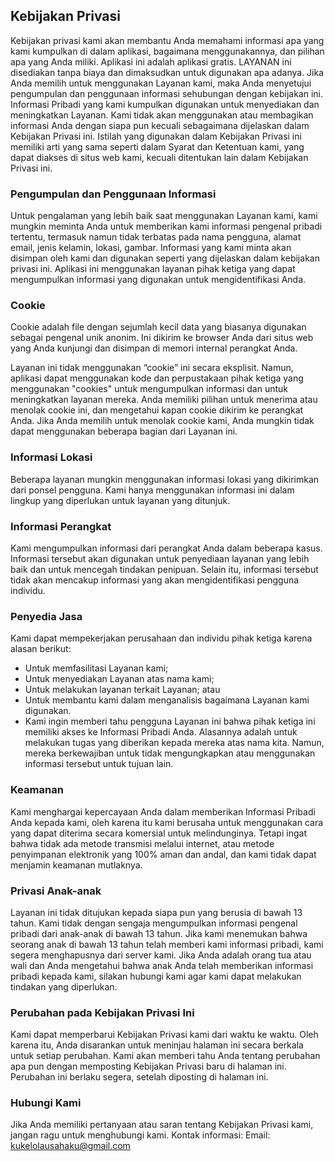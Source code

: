 Kebijakan Privasi  
----------------

Kebijakan privasi kami akan membantu Anda memahami informasi apa yang kami kumpulkan di dalam aplikasi, bagaimana menggunakannya, dan pilihan apa yang Anda miliki. Aplikasi ini adalah aplikasi gratis. LAYANAN ini disediakan tanpa biaya dan dimaksudkan untuk digunakan apa adanya. Jika Anda memilih untuk menggunakan Layanan kami, maka Anda menyetujui pengumpulan dan penggunaan informasi sehubungan dengan kebijakan ini. Informasi Pribadi yang kami kumpulkan digunakan untuk menyediakan dan meningkatkan Layanan. Kami tidak akan menggunakan atau membagikan informasi Anda dengan siapa pun kecuali sebagaimana dijelaskan dalam Kebijakan Privasi ini.
Istilah yang digunakan dalam Kebijakan Privasi ini memiliki arti yang sama seperti dalam Syarat dan Ketentuan kami, yang dapat diakses di situs web kami, kecuali ditentukan lain dalam Kebijakan Privasi ini.

### Pengumpulan dan Penggunaan Informasi
Untuk pengalaman yang lebih baik saat menggunakan Layanan kami, kami mungkin meminta Anda untuk memberikan kami informasi pengenal pribadi tertentu, termasuk namun tidak terbatas pada nama pengguna, alamat email, jenis kelamin, lokasi, gambar. Informasi yang kami minta akan disimpan oleh kami dan digunakan seperti yang dijelaskan dalam kebijakan privasi ini.
Aplikasi ini menggunakan layanan pihak ketiga yang dapat mengumpulkan informasi yang digunakan untuk mengidentifikasi Anda.

### Cookie
Cookie adalah file dengan sejumlah kecil data yang biasanya digunakan sebagai pengenal unik anonim. Ini dikirim ke browser Anda dari situs web yang Anda kunjungi dan disimpan di memori internal perangkat Anda.

Layanan ini tidak menggunakan “cookie” ini secara eksplisit. Namun, aplikasi dapat menggunakan kode dan perpustakaan pihak ketiga yang menggunakan "cookies" untuk mengumpulkan informasi dan untuk meningkatkan layanan mereka. Anda memiliki pilihan untuk menerima atau menolak cookie ini, dan mengetahui kapan cookie dikirim ke perangkat Anda. Jika Anda memilih untuk menolak cookie kami, Anda mungkin tidak dapat menggunakan beberapa bagian dari Layanan ini.

### Informasi Lokasi
Beberapa layanan mungkin menggunakan informasi lokasi yang dikirimkan dari ponsel pengguna. Kami hanya menggunakan informasi ini dalam lingkup yang diperlukan untuk layanan yang ditunjuk.

### Informasi Perangkat
Kami mengumpulkan informasi dari perangkat Anda dalam beberapa kasus. Informasi tersebut akan digunakan untuk penyediaan layanan yang lebih baik dan untuk mencegah tindakan penipuan. Selain itu, informasi tersebut tidak akan mencakup informasi yang akan mengidentifikasi pengguna individu.

### Penyedia Jasa
Kami dapat mempekerjakan perusahaan dan individu pihak ketiga karena alasan berikut:

* Untuk memfasilitasi Layanan kami;
* Untuk menyediakan Layanan atas nama kami;
* Untuk melakukan layanan terkait Layanan; atau
* Untuk membantu kami dalam menganalisis bagaimana Layanan kami digunakan.
* Kami ingin memberi tahu pengguna Layanan ini bahwa pihak ketiga ini memiliki akses ke Informasi Pribadi Anda. Alasannya adalah untuk melakukan tugas yang diberikan kepada mereka atas nama kita. Namun, mereka berkewajiban untuk tidak mengungkapkan atau menggunakan informasi tersebut untuk tujuan lain.

### Keamanan
Kami menghargai kepercayaan Anda dalam memberikan Informasi Pribadi Anda kepada kami, oleh karena itu kami berusaha untuk menggunakan cara yang dapat diterima secara komersial untuk melindunginya. Tetapi ingat bahwa tidak ada metode transmisi melalui internet, atau metode penyimpanan elektronik yang 100% aman dan andal, dan kami tidak dapat menjamin keamanan mutlaknya.

### Privasi Anak-anak
Layanan ini tidak ditujukan kepada siapa pun yang berusia di bawah 13 tahun. Kami tidak dengan sengaja mengumpulkan informasi pengenal pribadi dari anak-anak di bawah 13 tahun. Jika kami menemukan bahwa seorang anak di bawah 13 tahun telah memberi kami informasi pribadi, kami segera menghapusnya dari server kami. Jika Anda adalah orang tua atau wali dan Anda mengetahui bahwa anak Anda telah memberikan informasi pribadi kepada kami, silakan hubungi kami agar kami dapat melakukan tindakan yang diperlukan.

### Perubahan pada Kebijakan Privasi Ini
Kami dapat memperbarui Kebijakan Privasi kami dari waktu ke waktu. Oleh karena itu, Anda disarankan untuk meninjau halaman ini secara berkala untuk setiap perubahan. Kami akan memberi tahu Anda tentang perubahan apa pun dengan memposting Kebijakan Privasi baru di halaman ini. Perubahan ini berlaku segera, setelah diposting di halaman ini.

### Hubungi Kami
Jika Anda memiliki pertanyaan atau saran tentang Kebijakan Privasi kami, jangan ragu untuk menghubungi kami.
Kontak informasi:
Email: kukelolausahaku@gmail.com
